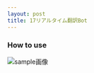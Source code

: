 ```yaml
---
layout: post
title: 17リアルタイム翻訳Bot
---
```


### How to use

![sample画像](r488it.github.io/images/sample.PNG)



